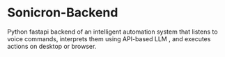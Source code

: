 # Sonicron-Backend
Python fastapi backend of an intelligent automation system that listens to voice commands, interprets them using API-based LLM , and executes actions on desktop or browser.
